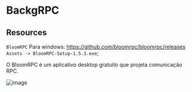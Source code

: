 # BackgRPC

## Resources

`BloomRPC`
Para windows: https://github.com/bloomrpc/bloomrpc/releases `Assets -> BloomRPC-Setup-1.5.3.exe`;

O BloomRPC é um aplicativo desktop gratuito que projeta comunicação RPC.

![image](https://user-images.githubusercontent.com/57415712/156485809-4c78c5d2-3cce-413f-8055-70afe0c80713.png)
